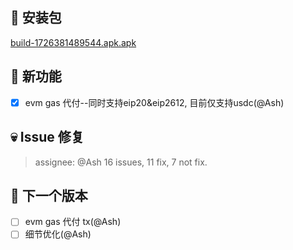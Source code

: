## 🚀 安装包

[build-1726381489544.apk.apk](https://dalveywallet.s3.ap-northeast-1.amazonaws.com/release/apks/build-1726381489544.apk)

## 🎉 新功能

- [x] evm gas 代付--同时支持eip20&eip2612, 目前仅支持usdc(@Ash)

## 💀 Issue 修复

> assignee: @Ash 16 issues, 11 fix, 7 not fix.

## 📅 下一个版本

- [ ] evm gas 代付 tx(@Ash)
- [ ] 细节优化(@Ash)
